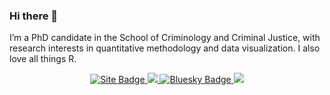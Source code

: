 ### Hi there 👋

I’m a PhD candidate in the School of Criminology and Criminal Justice, with research interests in quantitative methodology and data visualization. I also love all things R.

<p align='center'>
  </a>
  <a href="https://nvietto.rbind.io" target="_blank">
    <img src="https://img.shields.io/badge/nvietto.rbind.io-black?style=for-the-badge&logo=internet&logoColor=white" alt="Site Badge"/>
  </a>
  <a href = "http://www.linkedin.com/in/nicholas-vietto">
   <img src="https://img.shields.io/badge/linkedin-%230077B5.svg?&style=for-the-badge&logo=linkedin&logoColor=white" />
  </a>
  </a>
<a href="https://bsky.app/profile/nvietto.bsky.social" target="_blank">
  <img src="https://img.shields.io/badge/Bluesky-00A3FF?style=for-the-badge&logo=bluesky&logoColor=white" alt="Bluesky Badge"/>
</a>
  <a href="https://fosstodon.org/@nvietto" target="_blank">
    <img src="https://img.shields.io/badge/Mastodon-6364FF?style=for-the-badge&logo=Mastodon&logoColor=white"/>
  </a>
</p>


